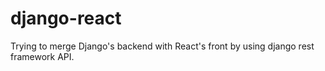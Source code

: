 # django-react
Trying to merge Django's backend with React's front by using django rest framework API.
